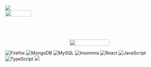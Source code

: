 <div style="display: flex;justify-content: center;flex-direction:column;">
<img style="" src="https://github-readme-stats.vercel.app/api?username=gabriel-ggpk&count_private=true&show_icons=true&theme=tokyonight">
</div>
<div style="display: flex;align-items: start;">
<img style="width:40%;" src="https://spotify-github-profile.vercel.app/api/view?uid=bibikan&cover_image=true&theme=compact">
<img style="width:50%;padding-top:93px;" src="https://github-readme-stats.vercel.app/api/top-langs/?username=gabriel-ggpk&layout=compact&theme=tokyonight">
</div>

![Firefox](https://img.shields.io/badge/Firefox-FF7139?style=for-the-badge&logo=Firefox-Browser&logoColor=white)
![MongoDB](https://img.shields.io/badge/MongoDB-%234ea94b.svg?style=for-the-badge&logo=mongodb&logoColor=white)
![MySQL](https://img.shields.io/badge/mysql-%2300f.svg?style=for-the-badge&logo=mysql&logoColor=white)
![Insomnia](https://img.shields.io/badge/Insomnia-black?style=for-the-badge&logo=insomnia&logoColor=5849BE)
![React](https://img.shields.io/badge/react-%2320232a.svg?style=for-the-badge&logo=react&logoColor=%2361DAFB)
![JavaScript](https://img.shields.io/badge/javascript-%23323330.svg?style=for-the-badge&logo=javascript&logoColor=%23F7DF1E)
![TypeScript](https://img.shields.io/badge/typescript-%23007ACC.svg?style=for-the-badge&logo=typescript&logoColor=white)
<img src="https://img.shields.io/badge/Spotify-1ED760?style=for-the-badge&logo=spotify&logoColor=white">
